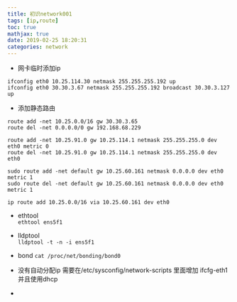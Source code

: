 ```yaml
---
title: 初识network001
tags: [ip,route]
toc: true
mathjax: true
date: 2019-02-25 18:20:31
categories: network
---
```

* 网卡临时添加ip
```
ifconfig eth0 10.25.114.30 netmask 255.255.255.192 up
ifconfig eth0 30.30.3.67 netmask 255.255.255.192 broadcast 30.30.3.127 up
```

* 添加静态路由
```
route add -net 10.25.0.0/16 gw 30.30.3.65
route del -net 0.0.0.0/0 gw 192.168.68.229

route add -net 10.25.91.0 gw 10.25.114.1 netmask 255.255.255.0 dev eth0 metric 0
route del -net 10.25.91.0 gw 10.25.114.1 netmask 255.255.255.0 dev eth0

sudo route add -net default gw 10.25.60.161 netmask 0.0.0.0 dev eth0 metric 1
sudo route del -net default gw 10.25.60.161 netmask 0.0.0.0 dev eth0 metric 1

ip route add 10.25.0.0/16 via 10.25.60.161 dev eth0
```

* ethtool   
`ethtool ens5f1`

* lldptool  
`lldptool -t -n -i ens5f1`

* bond
`cat /proc/net/bonding/bond0`

* 没有自动分配ip
需要在/etc/sysconfig/network-scripts 里面增加 ifcfg-eth1 并且使用dhcp

*